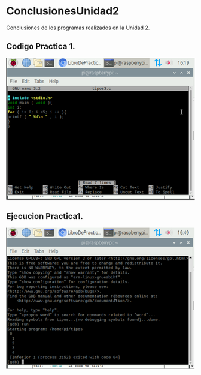 # ConclusionesUnidad2
Conclusiones de los programas realizados en la Unidad 2.

## Codigo Practica 1.
![](/codigo1.png)

## Ejecucion Practica1.
![](/codigo2.png)




